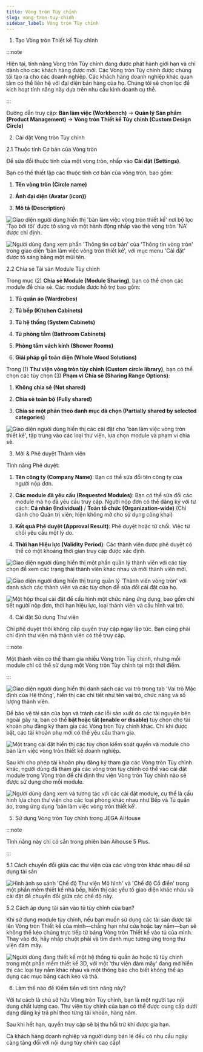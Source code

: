 ```yaml
---
title: Vòng tròn Tùy chỉnh
slug: vong-tron-tuy-chinh
sidebar_label: Vòng tròn Tùy chỉnh
---
```


1. Tạo Vòng tròn Thiết kế Tùy chỉnh

:::note

Hiện tại, tính năng Vòng tròn Tùy chỉnh đang được phát hành giới hạn và chỉ dành cho các khách hàng được mời. Các Vòng tròn Tùy chỉnh được chúng tôi tạo ra cho các doanh nghiệp. Các khách hàng doanh nghiệp khác quan tâm có thể liên hệ với đại diện bán hàng của họ. Chúng tôi sẽ chọn lọc để kích hoạt tính năng này dựa trên nhu cầu kinh doanh cụ thể.

:::

Đường dẫn truy cập: **Bàn làm việc (Workbench)** → **Quản lý Sản phẩm (Product Management)** → **Vòng tròn Thiết kế Tùy chỉnh (Custom Design Circle)**

2. Cài đặt Vòng tròn Tùy chỉnh

2.1 Thuộc tính Cơ bản của Vòng tròn

Để sửa đổi thuộc tính của một vòng tròn, nhấp vào **Cài đặt (Settings)**.

Bạn có thể thiết lập các thuộc tính cơ bản của vòng tròn, bao gồm:

1. **Tên vòng tròn (Circle name)**

2. **Ảnh đại diện (Avatar (icon))**

3. **Mô tả (Description)**

![Giao diện người dùng hiển thị 'bàn làm việc vòng tròn thiết kế' nơi bộ lọc 'Tạo bởi tôi' được tô sáng và một hành động nhấp vào thẻ vòng tròn 'NA' được chỉ định.](https://storage.googleapis.com/jegavn_kb/images/36b5253b-9c30-4815-ad6f-95e8d753aa67.png)

![Người dùng đang xem phần 'Thông tin cơ bản' của 'Thông tin vòng tròn' trong giao diện 'bàn làm việc vòng tròn thiết kế', với mục menu 'Cài đặt' được tô sáng bằng một mũi tên.](https://storage.googleapis.com/jegavn_kb/images/e7d50f17-daa6-421a-94df-3213d17d3349.png)

2.2 Chia sẻ Tài sản Module Tùy chỉnh

Trong mục (2) **Chia sẻ Module (Module Sharing)**, bạn có thể chọn các module để chia sẻ. Các module được hỗ trợ bao gồm:

1. **Tủ quần áo (Wardrobes)**

2. **Tủ bếp (Kitchen Cabinets)**

3. **Tủ hệ thống (System Cabinets)**

4. **Tủ phòng tắm (Bathroom Cabinets)**

5. **Phòng tắm vách kính (Shower Rooms)**

6. **Giải pháp gỗ toàn diện (Whole Wood Solutions)**

Trong (1) **Thư viện vòng tròn tùy chỉnh (Custom circle library)**, bạn có thể chọn các tùy chọn (3) **Phạm vi Chia sẻ (Sharing Range Options)**:

1. **Không chia sẻ (Not shared)**

2. **Chia sẻ toàn bộ (Fully shared)**

3. **Chia sẻ một phần theo danh mục đã chọn (Partially shared by selected categories)**

![Giao diện người dùng hiển thị các cài đặt cho 'bàn làm việc vòng tròn thiết kế', tập trung vào các loại thư viện, lựa chọn module và phạm vi chia sẻ.](https://storage.googleapis.com/jegavn_kb/images/309db7bf-c8ec-46da-b919-c7f6ac8d0cfd.png)

3. Mời & Phê duyệt Thành viên

Tính năng Phê duyệt:

1. **Tên công ty (Company Name)**: Bạn có thể sửa đổi tên công ty của người nộp đơn.

2. **Các module đã yêu cầu (Requested Modules)**: Bạn có thể sửa đổi các module mà họ đã yêu cầu truy cập. Người nộp đơn có thể đăng ký với tư cách: **Cá nhân (Individual)** / **Toàn tổ chức (Organization-wide)** (Chỉ dành cho Quản trị viên; hiện không mở cho sử dụng công khai)

3. **Kết quả Phê duyệt (Approval Result)**: Phê duyệt hoặc từ chối. Việc từ chối yêu cầu một lý do.

4. **Thời hạn Hiệu lực (Validity Period)**: Các thành viên được phê duyệt có thể có một khoảng thời gian truy cập được xác định.

![Giao diện người dùng hiển thị một phần quản lý thành viên với các tùy chọn để xem các trạng thái thành viên khác nhau và mời thành viên mới.](https://storage.googleapis.com/jegavn_kb/images/0791a769-77fe-4e04-ab5b-6ef9d0020885.png)

![Giao diện người dùng hiển thị trang quản lý 'Thành viên vòng tròn' với danh sách các thành viên và các tùy chọn để sửa đổi cài đặt của họ.](https://storage.googleapis.com/jegavn_kb/images/67483a4e-b33a-4fe1-b4e6-80af9e330016.png)

![Một hộp thoại cài đặt để cấu hình một chức năng ứng dụng, bao gồm chi tiết người nộp đơn, thời hạn hiệu lực, loại thành viên và cấu hình vai trò.](https://storage.googleapis.com/jegavn_kb/images/d1993c3c-ce4a-4a13-b59c-8d7b438b031c.png)

4. Cài đặt Sử dụng Thư viện

Chỉ phê duyệt thôi không cấp quyền truy cập ngay lập tức. Bạn cũng phải chỉ định thư viện mà thành viên có thể truy cập.

:::note

Một thành viên có thể tham gia nhiều Vòng tròn Tùy chỉnh, nhưng mỗi module chỉ có thể sử dụng một Vòng tròn Tùy chỉnh tại một thời điểm.

:::

![Giao diện người dùng hiển thị danh sách các vai trò trong tab 'Vai trò Mặc định của Hệ thống', hiển thị các chi tiết như tên vai trò, chức năng và số lượng thành viên.](https://storage.googleapis.com/jegavn_kb/images/91ef7a4b-3b1c-4f13-9944-99c547b8f365.png)

Để bảo vệ tài sản của bạn và tránh các lỗi sản xuất do các tài nguyên bên ngoài gây ra, bạn có thể **bật hoặc tắt (enable or disable)** tùy chọn cho tài khoản phụ đăng ký tham gia các Vòng tròn Tùy chỉnh khác. Chỉ khi được bật, các tài khoản phụ mới có thể yêu cầu tham gia.

![Một trang cài đặt hiển thị các tùy chọn kiểm soát quyền và module cho bàn làm việc vòng tròn thiết kế doanh nghiệp.](https://storage.googleapis.com/jegavn_kb/images/53ec454c-44de-48b4-b648-e1a93655030d.png)

Sau khi cho phép tài khoản phụ đăng ký tham gia các Vòng tròn Tùy chỉnh khác, người dùng đã tham gia các vòng tròn tùy chỉnh có thể vào cài đặt module trong Vòng tròn để chỉ định thư viện Vòng tròn Tùy chỉnh nào sẽ được sử dụng cho mỗi module.

![Người dùng đang xem và tương tác với các cài đặt module, cụ thể là cấu hình lựa chọn thư viện cho các loại phòng khác nhau như Bếp và Tủ quần áo, trong ứng dụng 'bàn làm việc vòng tròn thiết kế'.](https://storage.googleapis.com/jegavn_kb/images/ec354c47-d5d6-4818-a3a3-b2e1d91640fa.png)

5. Sử dụng Vòng tròn Tùy chỉnh trong JEGA AiHouse

:::note

Tính năng này chỉ có sẵn trong phiên bản Aihouse 5 Plus.

:::

5.1 Cách chuyển đổi giữa các thư viện của các vòng tròn khác nhau để sử dụng tài sản

![Hình ảnh so sánh 'Chế độ Thư viện Mô hình' và 'Chế độ Cổ điển' trong một phần mềm thiết kế nhà bếp, hiển thị các yếu tố giao diện khác nhau và cài đặt để chuyển đổi giữa các chế độ này.](https://storage.googleapis.com/jegavn_kb/images/d32f591f-ee66-43a3-9ebc-ca28bc5caa3a.png)

5.2 Cách áp dụng tài sản vào tủ tùy chỉnh của bạn?

Khi sử dụng module tùy chỉnh, nếu bạn muốn sử dụng các tài sản được tải lên Vòng tròn Thiết kế của mình—chẳng hạn như cửa hoặc tay nắm—bạn sẽ không thể kéo chúng trực tiếp từ bảng Vòng tròn Thiết kế vào tủ của mình. Thay vào đó, hãy nhấp chuột phải và tìm danh mục tương ứng trong thư viện đám mây.

![Người dùng đang thiết kế một hệ thống tủ quần áo hoặc tủ tùy chỉnh trong một phần mềm thiết kế 3D, với một 'thư viện đám mây' đang mở hiển thị các loại tay nắm khác nhau và một thông báo cho biết không thể áp dụng các mục bằng cách kéo và thả.](https://storage.googleapis.com/jegavn_kb/images/7e362b9c-983d-4225-8da9-2fb0d03b1650.png)

6. Làm thế nào để Kiếm tiền với tính năng này?

Với tư cách là chủ sở hữu Vòng tròn Tùy chỉnh, bạn là một người tạo nội dung chất lượng cao. Thư viện tùy chỉnh của bạn có thể được cung cấp dưới dạng đăng ký trả phí theo từng tài khoản, hàng năm.

Sau khi hết hạn, quyền truy cập sẽ bị thu hồi trừ khi được gia hạn.

Cả khách hàng doanh nghiệp và người dùng bán lẻ đều có nhu cầu ngày càng tăng đối với nội dung tùy chỉnh cao cấp!